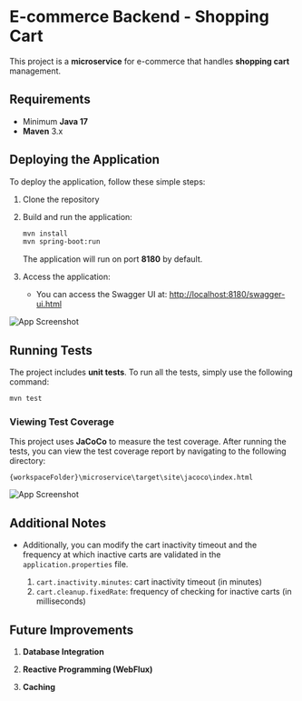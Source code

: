 # E-commerce Backend - Shopping Cart

This project is a **microservice** for e-commerce that handles **shopping cart** management.

## Requirements

- Minimum **Java 17**
- **Maven** 3.x

## Deploying the Application

To deploy the application, follow these simple steps:

1. Clone the repository

2. Build and run the application:

   ```bash
   mvn install
   mvn spring-boot:run
   ```

   The application will run on port **8180** by default.

3. Access the application:
   - You can access the Swagger UI at:
     [http://localhost:8180/swagger-ui.html](http://localhost:8180/swagger-ui.html)

![App Screenshot](./images/swagger.png)

## Running Tests

The project includes **unit tests**. To run all the tests, simply use the following command:

```bash
mvn test
```

### Viewing Test Coverage

This project uses **JaCoCo** to measure the test coverage. After running the tests, you can view the test coverage report by navigating to the following directory:

```
{workspaceFolder}\microservice\target\site\jacoco\index.html
```

![App Screenshot](./images/test-coverage.png)

## Additional Notes

- Additionally, you can modify the cart inactivity timeout and the frequency at which inactive carts are validated in the `application.properties` file.

  1. `cart.inactivity.minutes`: cart inactivity timeout (in minutes)
  2. `cart.cleanup.fixedRate`: frequency of checking for inactive carts (in milliseconds)

## Future Improvements

1. **Database Integration**

2. **Reactive Programming (WebFlux)**

3. **Caching**
